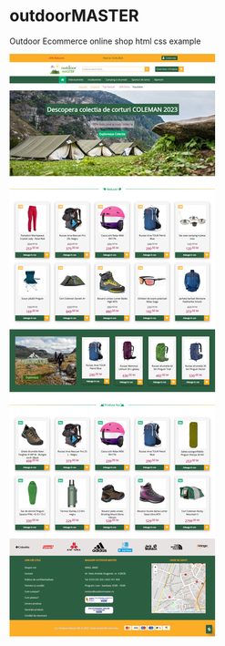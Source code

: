 # outdoorMASTER

Outdoor Ecommerce online shop html css example

![Alt text](/assets/images/outdoormaster-webpage-full.png "Optional title")
